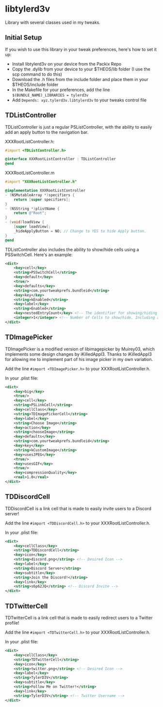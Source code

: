 # libtylerd3v
Library with several classes used in my tweaks.

## Initial Setup
If you wish to use this library in your tweak preferences, here's how to set it up:
- Install libtylerd3v on your device from the Packix Repo
- Copy the .dylib from your device to your $THEOS/lib folder (I use the scp command to do this)
- Download the .h files from the include folder and place them in your $THEOS/include folder
- In the Makefile for your preferences, add the line ```$(BUNDLE_NAME)_LIBRARIES = tylerd3v```
- Add ```Depends: xyz.tylerd3v.libtylerd3v``` to your tweaks control file

## TDListController
TDListController is just a regular PSListController, with the ability to easily add an apply button to the navigation bar.

XXXRootListController.h:
```objective-c
#import <TDListController.h>

@interface XXXRootListController : TDListController
@end
```

XXXRootListController.m
```objective-c
#import "XXXRootListController.h"

@implementation XXXRootListController
- (NSMutableArray *)specifiers {
	return [super specifiers];
}
- (NSString *)plistName {
	return @"Root";
}
- (void)loadView {
	[super loadView];
	_hideApplyButton = NO; // Change to YES to hide Apply button.
}
@end
```
TDListController also includes the ability to show/hide cells using a PSSwitchCell. Here's an example:
```xml
<dict>
	<key>cell</key>
	<string>PSSwitchCell</string>
	<key>default</key>
	<true/>
	<key>defaults</key>
	<string>com.yourtweakprefs.bundleid</string>
	<key>key</key>
	<string>kEnabled</string>
	<key>label</key>
	<string>Enabled</string>
	<key>nestedEntryCount</key> <!-- The identifier for showing/hiding cells. -->
	<integer>1</integer> <!-- Number of Cells to show/hide. Including any PSGroupCells. -->
</dict>
```

## TDImagePicker
TDImagePicker is a modified version of libimagepicker by Muirey03, which implements some design changes by iKilledAppl3. Thanks to iKilledAppl3 for allowing me to implement part of his image picker in my own variation.

Add the line ```#import <TDImagePicker.h>``` to your XXXRootListController.h.

In your .plist file:
```xml
<dict>
	<key>big</key>
	<true/>
	<key>cell</key>
	<string>PSLinkCell</string>
	<key>cellClass</key>
	<string>TDImagePickerCell</string>
	<key>label</key>
	<string>Choose Image</string>
	<key>action</key>
	<string>chooseImage</string>
	<key>defaults</key>
	<string>com.yourtweakprefs.bundleid</string>
	<key>key</key>
	<string>kCustomImage</string>
	<key>usesJPEG</key>
	<true/>
	<key>usesGIF</key>
	<true/>
	<key>compressionQuality</key>
	<real>1.0</real>
</dict>
```

## TDDiscordCell
TDDiscordCell is a link cell that is made to easily invite users to a Discord server!

Add the line ```#import <TDDiscordCell.h>``` to your XXXRootListController.h.

In your .plist file:
```xml
<dict>
	<key>cellClass</key>
	<string>TDDiscordCell</string>
	<key>icon</key>
	<string>discord.png</string> <!-- Desired Icon -->
	<key>label</key>
	<string>Discord Server</string>
	<key>subtitle</key>
	<string>Join the Discord!</string>
	<key>link</key>
	<string>s6p62JQ</string> <!-- Discord Invite -->
</dict>
```

## TDTwitterCell
TDTwitterCell is a link cell that is made to easily redirect users to a Twitter profile!

Add the line ```#import <TDTwitterCell.h>``` to your XXXRootListController.h.

In your .plist file:
```xml
<dict>
	<key>cellClass</key>
	<string>TDTwitterCell</string>
	<key>icon</key>
	<string>twitter.png</string> <!-- Desired Icon -->
	<key>label</key>
	<string>TylerD3V</string>
	<key>subtitle</key>
	<string>Follow Me on Twitter!</string>
	<key>link</key>
	<string>TylerD3V</string> <!-- Twitter Username -->
</dict>
```